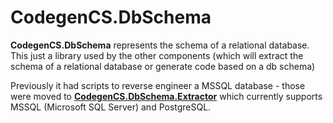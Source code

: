 # CodegenCS.DbSchema

**CodegenCS.DbSchema** represents the schema of a relational database. This just a library used by the other components (which will extract the schema of a relational database or generate code based on a db schema)

Previously it had scripts to reverse engineer a MSSQL database - those were moved to [**CodegenCS.DbSchema.Extractor**](https://github.com/CodegenCS/CodegenCS/tree/master/src/CodegenCS.DbSchema.Extractor) which currently supports MSSQL (Microsoft SQL Server) and PostgreSQL. 

